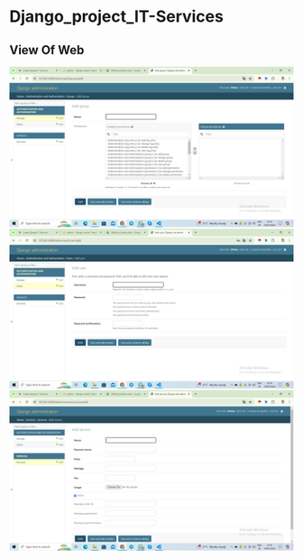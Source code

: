 # Django_project_IT-Services

## View Of Web
![Add_Group_Authentication_Authorization](https://github.com/Vishal3550/Django_project_IT-Services/blob/main/Add_Group_Authentication_Authorization.png)
![Add_User_Authentication_Authorization](https://github.com/Vishal3550/Django_project_IT-Services/blob/main/Add_User_Authentication_Authorization.png)
![Add_Services](https://github.com/Vishal3550/Django_project_IT-Services/blob/main/Add_Services.png)

